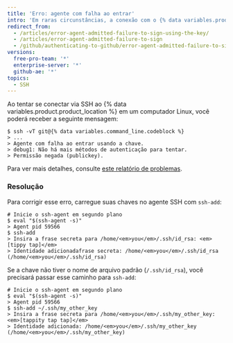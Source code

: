 ```yaml
---
title: 'Erro: agente com falha ao entrar'
intro: 'Em raras circunstâncias, a conexão com o {% data variables.product.product_name %} via SSH no Linux produz o erro "Agente com falha ao entrar usando a chave". Siga estas etapas para resolver o problema.'
redirect_from:
  - /articles/error-agent-admitted-failure-to-sign-using-the-key/
  - /articles/error-agent-admitted-failure-to-sign
  - /github/authenticating-to-github/error-agent-admitted-failure-to-sign
versions:
  free-pro-team: '*'
  enterprise-server: '*'
  github-ae: '*'
topics:
  - SSH
---
```


Ao tentar se conectar via SSH ao {% data variables.product.product_location %} em um computador Linux, você poderá receber a seguinte mensagem:

```shell
$ ssh -vT git@{% data variables.command_line.codeblock %}
> ...
> Agente com falha ao entrar usando a chave.
> debug1: Não há mais métodos de autenticação para tentar.
> Permissão negada (publickey).
```

Para ver mais detalhes, consulte <a href="https://bugs.launchpad.net/ubuntu/+source/gnome-keyring/+bug/201786" data-proofer-ignore>este relatório de problemas</a>.

### Resolução

Para corrigir esse erro, carregue suas chaves no agente SSH com `ssh-add`:

```shell
# Inicie o ssh-agent em segundo plano
$ eval "$(ssh-agent -s)"
> Agent pid 59566
$ ssh-add
> Insira a frase secreta para /home/<em>you</em>/.ssh/id_rsa: <em>[tippy tap]</em>
> Identidade adicionadafrase secreta: /home/<em>you</em>/.ssh/id_rsa (/home/<em>you</em>/.ssh/id_rsa)
```

Se a chave não tiver o nome de arquivo padrão (`/.ssh/id_rsa`), você precisará passar esse caminho para `ssh-add`:

```shell
# Inicie o ssh-agent em segundo plano
$ eval "$(ssh-agent -s)"
> Agent pid 59566
$ ssh-add ~/.ssh/my_other_key
> Insira a frase secreta para /home/<em>you</em>/.ssh/my_other_key: <em>[tappity tap tap]</em>
> Identidade adicionada: /home/<em>you</em>/.ssh/my_other_key (/home/<em>you</em>/.ssh/my_other_key)
```
